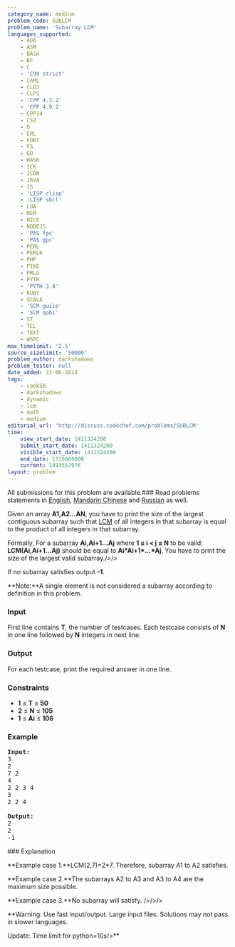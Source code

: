 ```yaml
---
category_name: medium
problem_code: SUBLCM
problem_name: 'Subarray LCM'
languages_supported:
    - ADA
    - ASM
    - BASH
    - BF
    - C
    - 'C99 strict'
    - CAML
    - CLOJ
    - CLPS
    - 'CPP 4.3.2'
    - 'CPP 4.9.2'
    - CPP14
    - CS2
    - D
    - ERL
    - FORT
    - FS
    - GO
    - HASK
    - ICK
    - ICON
    - JAVA
    - JS
    - 'LISP clisp'
    - 'LISP sbcl'
    - LUA
    - NEM
    - NICE
    - NODEJS
    - 'PAS fpc'
    - 'PAS gpc'
    - PERL
    - PERL6
    - PHP
    - PIKE
    - PRLG
    - PYTH
    - 'PYTH 3.4'
    - RUBY
    - SCALA
    - 'SCM guile'
    - 'SCM qobi'
    - ST
    - TCL
    - TEXT
    - WSPC
max_timelimit: '2.5'
source_sizelimit: '50000'
problem_author: darkshadows
problem_tester: null
date_added: 23-06-2014
tags:
    - cook50
    - darkshadows
    - dynamic
    - lcm
    - math
    - medium
editorial_url: 'http://discuss.codechef.com/problems/SUBLCM'
time:
    view_start_date: 1411324200
    submit_start_date: 1411324200
    visible_start_date: 1411324200
    end_date: 1735669800
    current: 1493557976
layout: problem
---
```

All submissions for this problem are available.###  Read problems statements in [English](http://www.codechef.com/download/translated/COOK50/english/SUBLCM.pdf), [Mandarin Chinese](http://www.codechef.com/download/translated/COOK50/mandarin/SUBLCM.pdf) and [Russian](http://www.codechef.com/download/translated/COOK50/russian/SUBLCM.pdf) as well.

Given an array **A1,A2...AN**, you have to print the size of the largest contiguous subarray such that
[LCM](http://en.wikipedia.org/wiki/Least_common_multiple) of all integers in that subarray is equal to the product of all integers in that subarray.

Formally,
 For a subarray **Ai,Ai+1...Aj** where **1 ≤ i < j ≤ N** to be valid: **LCM(Ai,Ai+1...Aj)** should be equal to **Ai\*Ai+1\*...\*Aj**. You have to print the size of the largest valid subarray./>/>

If no subarray satisfies output **-1**.

**Note:**A single element is not considered a subarray according to definition in this problem.

### Input

First line contains **T**, the number of testcases. Each testcase consists of **N** in one line followed by **N** integers in next line.

### Output

For each testcase, print the required answer in one line.

### Constraints

- **1** ≤ **T** ≤ **50**
- **2** ≤ **N** ≤ **105**
- **1** ≤ **Ai** ≤ **106**

### Example

<pre><b>Input:</b>
3
2
7 2
4
2 2 3 4
3
2 2 4

<b>Output:</b>
2
2
-1
</pre>### Explanation

**Example case 1.**LCM(2,7)=2\*7. Therefore, subarray A1 to A2 satisfies.

**Example case 2.**The subarrays A2 to A3 and A3 to A4 are the maximum size possible.

**Example case 3.**No subarray will satisfy.
/>/>/>

**Warning: Use fast input/output. Large input files. Solutions may not pass in slower languages.

Update: Time limit for python=10s/>**
